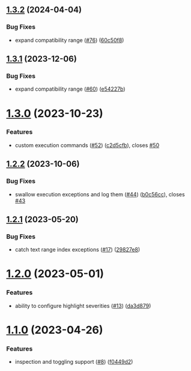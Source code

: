 ## [1.3.2](https://github.com/benmelz/haml-lint-intellij-plugin/compare/v1.3.1...v1.3.2) (2024-04-04)


### Bug Fixes

* expand compatibility range ([#76](https://github.com/benmelz/haml-lint-intellij-plugin/issues/76)) ([60c50f8](https://github.com/benmelz/haml-lint-intellij-plugin/commit/60c50f85fe05e15d257196a2d9bb49b334709b15))

## [1.3.1](https://github.com/benmelz/haml-lint-intellij-plugin/compare/v1.3.0...v1.3.1) (2023-12-06)


### Bug Fixes

* expand compatibility range ([#60](https://github.com/benmelz/haml-lint-intellij-plugin/issues/60)) ([e54227b](https://github.com/benmelz/haml-lint-intellij-plugin/commit/e54227b6abbf19909eea8f58e12601050f3f50ca))

# [1.3.0](https://github.com/benmelz/haml-lint-intellij-plugin/compare/v1.2.2...v1.3.0) (2023-10-23)


### Features

* custom execution commands ([#52](https://github.com/benmelz/haml-lint-intellij-plugin/issues/52)) ([c2d5cfb](https://github.com/benmelz/haml-lint-intellij-plugin/commit/c2d5cfb5059fab5ce49bfd20e80588626233c302)), closes [#50](https://github.com/benmelz/haml-lint-intellij-plugin/issues/50)

## [1.2.2](https://github.com/benmelz/haml-lint-intellij-plugin/compare/v1.2.1...v1.2.2) (2023-10-06)


### Bug Fixes

* swallow execution exceptions and log them ([#44](https://github.com/benmelz/haml-lint-intellij-plugin/issues/44)) ([b0c56cc](https://github.com/benmelz/haml-lint-intellij-plugin/commit/b0c56ccd7b23c30d539d5a50031ce445942a9417)), closes [#43](https://github.com/benmelz/haml-lint-intellij-plugin/issues/43)

## [1.2.1](https://github.com/benmelz/haml-lint-intellij-plugin/compare/v1.2.0...v1.2.1) (2023-05-20)


### Bug Fixes

* catch text range index exceptions ([#17](https://github.com/benmelz/haml-lint-intellij-plugin/issues/17)) ([29827e8](https://github.com/benmelz/haml-lint-intellij-plugin/commit/29827e87a77b43e9697a607d965abe9fa694d2a5))

# [1.2.0](https://github.com/benmelz/haml-lint-intellij-plugin/compare/v1.1.0...v1.2.0) (2023-05-01)


### Features

* ability to configure highlight severities ([#13](https://github.com/benmelz/haml-lint-intellij-plugin/issues/13)) ([da3d879](https://github.com/benmelz/haml-lint-intellij-plugin/commit/da3d879f4f118b3ea336808dd099f68853c421a8))

# [1.1.0](https://github.com/benmelz/haml-lint-intellij-plugin/compare/v1.0.0...v1.1.0) (2023-04-26)


### Features

* inspection and toggling support ([#8](https://github.com/benmelz/haml-lint-intellij-plugin/issues/8)) ([f0449d2](https://github.com/benmelz/haml-lint-intellij-plugin/commit/f0449d2e5ef459f31c5ff0ddd3f414efa1ddba28))
